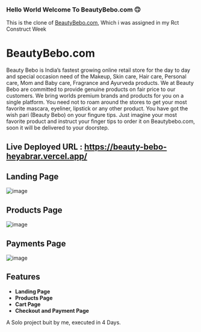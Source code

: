 ### Hello World Welcome To BeautyBebo.com 🙃

This is the clone of [BeautyBebo.com](https://www.beautybebo.com/), Which i was assigned in my Rct Construct Week

# BeautyBebo.com
Beauty Bebo is India’s fastest growing online retail store for the day to day and special occasion need of the Makeup, Skin care, Hair care, Personal care, Mom and Baby care, Fragrance and Ayurveda products. We at Beauty Bebo are committed to provide genuine products on fair price to our customers. We bring worlds premium brands and products for you on a single platform. You need not to roam around the stores to get your most favorite mascara, eyeliner, lipstick or any other product. You have got the wish pari (Beauty Bebo) on your fingure tips. Just imagine your most favorite product and instruct your finger tips to order it on Beautybebo.com, soon it will be delivered to your doorstep.

## Live Deployed URL : https://beauty-bebo-heyabrar.vercel.app/

## Landing Page

![image](https://user-images.githubusercontent.com/103938174/193416457-fb00e35e-9fee-4e6e-95c3-895ab2290f04.png)


## Products Page 
![image](https://user-images.githubusercontent.com/103938174/193416543-a2f189f0-05d8-4c3e-95d4-96181acda2e1.png)


## Payments Page 
![image](https://user-images.githubusercontent.com/103938174/193416627-3992cdd2-63b5-4023-a8a5-6a4bfca6b151.png)


## Features 
- **Landing Page**
- **Products Page**
- **Cart Page**
- **Checkout and Payment Page**

A Solo project buit by me, executed in 4 Days.





